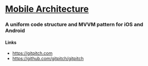 # [Mobile Architecture](https://gitpitch.com/manneohlund/mobile-architecture/master)
### A uniform code structure and MVVM pattern for iOS and Android

#### Links
* https://gitpitch.com
* https://github.com/gitpitch/gitpitch
